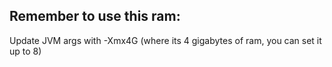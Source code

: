 ## Remember to use this ram:
Update JVM args with -Xmx4G (where its 4 gigabytes of ram, you can set it up to 8)
